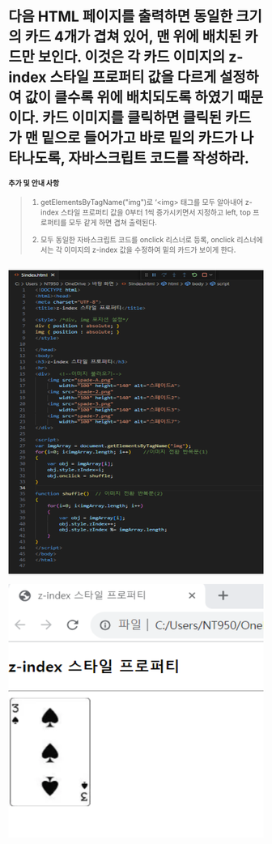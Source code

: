 # 다음 HTML 페이지를 출력하면 동일한 크기의 카드 4개가 겹쳐 있어, 맨 위에 배치된 카드만 보인다. 이것은 각 카드 이미지의 z-index 스타일 프로퍼티 값을 다르게 설정하여 값이 클수록 위에 배치되도록 하였기 때문이다. 카드 이미지를 클릭하면 클릭된 카드가 맨 밑으로 들어가고 바로 밑의 카드가 나타나도록, 자바스크립트 코드를 작성하라.

 #### 추가 및 안내 사항

>   1. getElementsByTagName("img")로 ‘&lt;img&gt; 태그를 모두 알아내어 z-index 스타일 프로퍼티 값을 0부터 1씩 증가시키면서 지정하고 left, top 프로퍼티를 모두 같게 하면 겹쳐 출력된다.
>   >
>   2. 모두 동일한 자바스크립트 코드를 onclick 리스너로 등록, onclick 리스너에서는 각 이미지의 z-index 값을 수정하여 밑의 카드가 보이게 한다.


<br><img src="1.png" width="1000" height="600" title="px(픽셀) 크기 설정" alt="1번 이미지"></img><br/>
<br><img src="2.png" width="1000" height="500" title="px(픽셀) 크기 설정" alt="1번 이미지"></img><br/>
